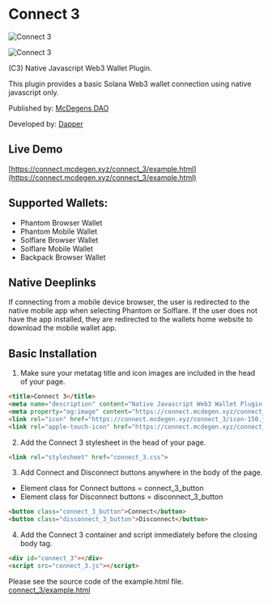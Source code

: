 # Connect 3
![Connect 3](https://connect.mcdegen.xyz/connect_3/icon-150.jpg)

![Connect 3](https://connect.mcdegen.xyz/connect_3/connect_3_snapshot.png)


(C3) Native Javascript Web3 Wallet Plugin.

This plugin provides a basic Solana Web3 wallet connection using native javascript only.

Published by: [McDegens DAO](https://discord.com/invite/hXXDvYTQhj)

Developed by: [Dapper](https://twitter.com/SolDapper) 

## Live Demo
[https://connect.mcdegen.xyz/connect_3/example.html](https://connect.mcdegen.xyz/connect_3/example.html)

## Supported Wallets:
* Phantom Browser Wallet
* Phantom Mobile Wallet
* Solflare Browser Wallet
* Solflare Mobile Wallet
* Backpack Browser Wallet

## Native Deeplinks
If connecting from a mobile device browser, the user is redirected to the native mobile app when selecting Phantom or Solflare. If the user does not have the app installed, they are redirected to the wallets home website to download the mobile wallet app.

## Basic Installation

1. Make sure your metatag title and icon images are included in the head of your page.
```html
<title>Connect 3</title>
<meta name="description" content="Native Javascript Web3 Wallet Plugin." />
<meta property="og:image" content="https://connect.mcdegen.xyz/connect_3/icon-150.jpg">
<link rel="icon" href="https://connect.mcdegen.xyz/connect_3/icon-150.jpg" type="image/png">
<link rel="apple-touch-icon" href="https://connect.mcdegen.xyz/connect_3/icon-150.jpg" type="image/png">
```

2. Add the Connect 3 stylesheet in the head of your page.
```html
<link rel="stylesheet" href="connect_3.css">
```

3. Add Connect and Disconnect buttons anywhere in the body of the page.
* Element class for Connect buttons = connect_3_button
* Element class for Disconnect buttons = disconnect_3_button
```html
<button class="connect_3_button">Connect</button>
<button class="disconnect_3_button">Disconnect</button>
```

4. Add the Connect 3 container and script immediately before the closing body tag.
```html
<div id="connect_3"></div>
<script src="connect_3.js"></script>
```

Please see the source code of the example.html file.
[connect_3/example.html](https://github.com/McDegens-DAO/Connect-3/blob/main/connect_3/example.html)
